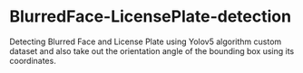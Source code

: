 # BlurredFace-LicensePlate-detection
Detecting Blurred Face and License Plate using Yolov5 algorithm custom dataset and also take out the orientation angle of the bounding box using its coordinates.

